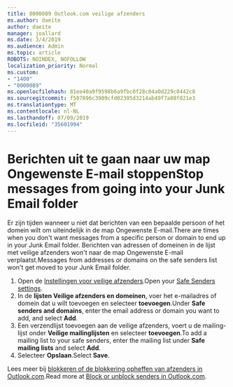 ```yaml
---
title: 8000089 Outlook.com veilige afzenders
ms.author: daeite
author: daeite
manager: joallard
ms.date: 3/4/2019
ms.audience: Admin
ms.topic: article
ROBOTS: NOINDEX, NOFOLLOW
localization_priority: Normal
ms.custom:
- "1400"
- "8000089"
ms.openlocfilehash: 81ee40a9f9598b6a9fbc0f28c04a0d229c8442c8
ms.sourcegitcommit: f507896c3909cfd02395d3214ab49f7a08f021e3
ms.translationtype: MT
ms.contentlocale: nl-NL
ms.lasthandoff: 07/09/2019
ms.locfileid: "35601994"
---
```

# <a name="stop-messages-from-going-into-your-junk-email-folder"></a><span data-ttu-id="93834-102">Berichten uit te gaan naar uw map Ongewenste E-mail stoppen</span><span class="sxs-lookup"><span data-stu-id="93834-102">Stop messages from going into your Junk Email folder</span></span>

<span data-ttu-id="93834-103">Er zijn tijden wanneer u niet dat berichten van een bepaalde persoon of het domein wilt om uiteindelijk in de map Ongewenste E-mail.</span><span class="sxs-lookup"><span data-stu-id="93834-103">There are times when you don't want messages from a specific person or domain to end up in your Junk Email folder.</span></span> <span data-ttu-id="93834-104">Berichten van adressen of domeinen in de lijst met veilige afzenders won't naar de map Ongewenste E-mail verplaatst.</span><span class="sxs-lookup"><span data-stu-id="93834-104">Messages from addresses or domains on the safe senders list won't get moved to your Junk Email folder.</span></span>

1. <span data-ttu-id="93834-105">Open de [Instellingen voor veilige afzenders](https://go.microsoft.com/fwlink/?linkid=2035804).</span><span class="sxs-lookup"><span data-stu-id="93834-105">Open your [Safe Senders settings](https://go.microsoft.com/fwlink/?linkid=2035804).</span></span>
2. <span data-ttu-id="93834-106">In de **lijsten Veilige afzenders en domeinen**, voer het e-mailadres of domein dat u wilt toevoegen en selecteer **toevoegen**.</span><span class="sxs-lookup"><span data-stu-id="93834-106">Under **Safe senders and domains**, enter the email address or domain you want to add, and select **Add**.</span></span>
3. <span data-ttu-id="93834-107">Een verzendlijst toevoegen aan de veilige afzenders, voert u de mailing-lijst onder **Veilige mailinglijsten** en selecteer **toevoegen**.</span><span class="sxs-lookup"><span data-stu-id="93834-107">To add a mailing list to your safe senders, enter the mailing list under **Safe mailing lists** and select **Add**.</span></span>
4. <span data-ttu-id="93834-108">Selecteer **Opslaan**.</span><span class="sxs-lookup"><span data-stu-id="93834-108">Select **Save**.</span></span>

<span data-ttu-id="93834-109">Lees meer bij [blokkeren of de blokkering opheffen van afzenders in Outlook.com](https://support.office.com/article/afba1c94-77bb-4f50-8b85-057cf52f4d5e?wt.mc_id=Office_Outlook_com_Alchemy).</span><span class="sxs-lookup"><span data-stu-id="93834-109">Read more at [Block or unblock senders in Outlook.com](https://support.office.com/article/afba1c94-77bb-4f50-8b85-057cf52f4d5e?wt.mc_id=Office_Outlook_com_Alchemy).</span></span>